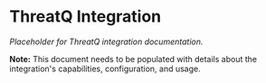 # ThreatQ Integration

*Placeholder for ThreatQ integration documentation.*

**Note:** This document needs to be populated with details about the integration's capabilities, configuration, and usage.
